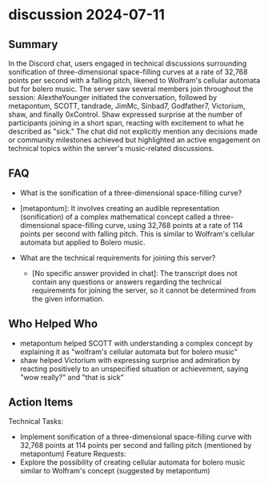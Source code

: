 # discussion 2024-07-11

## Summary
 In the Discord chat, users engaged in technical discussions surrounding sonification of three-dimensional space-filling curves at a rate of 32,768 points per second with a falling pitch, likened to Wolfram's cellular automata but for bolero music. The server saw several members join throughout the session: AlextheYounger initiated the conversation, followed by metapontum, SCOTT, tandrade, JimMc, Sinbad7, Godfather7, Victorium, shaw, and finally 0xControl. Shaw expressed surprise at the number of participants joining in a short span, reacting with excitement to what he described as "sick." The chat did not explicitly mention any decisions made or community milestones achieved but highlighted an active engagement on technical topics within the server's music-related discussions.

## FAQ
 - What is the sonification of a three-dimensional space-filling curve?
  - [metapontum]: It involves creating an audible representation (sonification) of a complex mathematical concept called a three-dimensional space-filling curve, using 32,768 points at a rate of 114 points per second with falling pitch. This is similar to Wolfram's cellular automata but applied to Bolero music.

- What are the technical requirements for joining this server?
  - [No specific answer provided in chat]: The transcript does not contain any questions or answers regarding the technical requirements for joining the server, so it cannot be determined from the given information.

## Who Helped Who
 - metapontum helped SCOTT with understanding a complex concept by explaining it as "wolfram's cellular automata but for bolero music"
- shaw helped Victorium with expressing surprise and admiration by reacting positively to an unspecified situation or achievement, saying "wow really?" and "that is sick"

## Action Items
 Technical Tasks:
  - Implement sonification of a three-dimensional space-filling curve with 32,768 points at 114 points per second and falling pitch (mentioned by metapontum)
Feature Requests:
  - Explore the possibility of creating cellular automata for bolero music similar to Wolfram's concept (suggested by metapontum)


